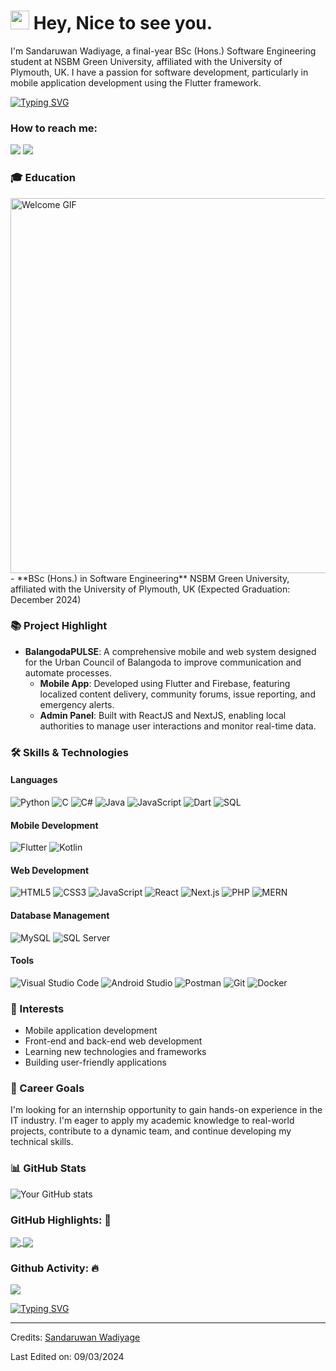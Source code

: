 <h1><img src="https://emojis.slackmojis.com/emojis/images/1531849430/4246/blob-sunglasses.gif?1531849430" width="30"/> Hey, Nice to see you.</h1>

I'm Sandaruwan Wadiyage, a final-year BSc (Hons.) Software Engineering student at NSBM Green University, affiliated with the University of Plymouth, UK. I have a passion for software development, particularly in mobile application development using the Flutter framework.

[![Typing SVG](https://readme-typing-svg.herokuapp.com?vCenter=true&width=500&lines=Software+Engineering+Student;Flutter+Developer;Passionate+about+Mobile+App+Development)](https://git.io/typing-svg)

### How to reach me: 
<a href="mailto:Wadiyage567@gmail.com">
<img src="https://img.shields.io/badge/-Wadiyage567%40gmail.com-7B83EB?&style=for-the-badge&logo=Microsoft-outlook&logoColor=white" ></a>  
<a href="https://www.linkedin.com/in/sandaruwan-wadiyage/">
<img src="https://img.shields.io/badge/LinkedIn-%230077B5.svg?&style=for-the-badge&logo=linkedin&logoColor=white"></a>

### 🎓 Education
<img src="https://raw.githubusercontent.com/WQDiYaGE/WQDiYaGE/main/H9pn.gif" alt="Welcome GIF" width="600">
- **BSc (Hons.) in Software Engineering**  
  NSBM Green University, affiliated with the University of Plymouth, UK  
  (Expected Graduation: December 2024)

### 📚 Project Highlight
- **BalangodaPULSE**: A comprehensive mobile and web system designed for the Urban Council of Balangoda to improve communication and automate processes.  
  - **Mobile App**: Developed using Flutter and Firebase, featuring localized content delivery, community forums, issue reporting, and emergency alerts.  
  - **Admin Panel**: Built with ReactJS and NextJS, enabling local authorities to manage user interactions and monitor real-time data.

### 🛠️ Skills & Technologies
#### Languages
![Python](https://img.shields.io/badge/Python-3670A0?style=for-the-badge&logo=python&logoColor=ffdd54)
![C](https://img.shields.io/badge/C-00599C?style=for-the-badge&logo=c&logoColor=white)
![C#](https://img.shields.io/badge/C%23-239120?style=for-the-badge&logo=c-sharp&logoColor=white)
![Java](https://img.shields.io/badge/Java-ED8B00?style=for-the-badge&logo=java&logoColor=white)
![JavaScript](https://img.shields.io/badge/JavaScript-F7DF1E?style=for-the-badge&logo=javascript&logoColor=black)
![Dart](https://img.shields.io/badge/Dart-0175C2?style=for-the-badge&logo=dart&logoColor=white)
![SQL](https://img.shields.io/badge/SQL-003B57?style=for-the-badge&logo=postgresql&logoColor=white)

#### Mobile Development
![Flutter](https://img.shields.io/badge/Flutter-02569B?style=for-the-badge&logo=flutter&logoColor=white)
![Kotlin](https://img.shields.io/badge/Kotlin-0095D5?style=for-the-badge&logo=kotlin&logoColor=white)

#### Web Development
![HTML5](https://img.shields.io/badge/HTML5-E34F26?style=for-the-badge&logo=html5&logoColor=white)
![CSS3](https://img.shields.io/badge/CSS3-1572B6?style=for-the-badge&logo=css3&logoColor=white)
![JavaScript](https://img.shields.io/badge/JavaScript-F7DF1E?style=for-the-badge&logo=javascript&logoColor=black)
![React](https://img.shields.io/badge/React-20232A?style=for-the-badge&logo=react&logoColor=61DAFB)
![Next.js](https://img.shields.io/badge/Next.js-000000?style=for-the-badge&logo=nextdotjs&logoColor=white)
![PHP](https://img.shields.io/badge/PHP-777BB4?style=for-the-badge&logo=php&logoColor=white)
![MERN](https://img.shields.io/badge/MERN-3C873A?style=for-the-badge&logo=react&logoColor=white)

#### Database Management
![MySQL](https://img.shields.io/badge/MySQL-4479A1?style=for-the-badge&logo=mysql&logoColor=white)
![SQL Server](https://img.shields.io/badge/SQL%20Server-CC2927?style=for-the-badge&logo=microsoft-sql-server&logoColor=white)

#### Tools
![Visual Studio Code](https://img.shields.io/badge/Visual_Studio_Code-0078d7?style=for-the-badge&logo=visual%20studio%20code&logoColor=white)
![Android Studio](https://img.shields.io/badge/Android_Studio-3DDC84?style=for-the-badge&logo=android-studio&logoColor=white)
![Postman](https://img.shields.io/badge/Postman-FF6C37?style=for-the-badge&logo=postman&logoColor=white)
![Git](https://img.shields.io/badge/Git-F05032?style=for-the-badge&logo=git&logoColor=white)
![Docker](https://img.shields.io/badge/Docker-2496ED?style=for-the-badge&logo=docker&logoColor=white)


### 🌱 Interests
- Mobile application development  
- Front-end and back-end web development  
- Learning new technologies and frameworks  
- Building user-friendly applications

### 🎯 Career Goals
I'm looking for an internship opportunity to gain hands-on experience in the IT industry. I'm eager to apply my academic knowledge to real-world projects, contribute to a dynamic team, and continue developing my technical skills.

### 📊 GitHub Stats
![Your GitHub stats](https://github-readme-stats.vercel.app/api?username=WQDiYaGE&show_icons=true&theme=radical)

### GitHub Highlights: 🌟
<a href="">
  <img align="center" src="https://github-readme-stats.vercel.app/api/top-langs/?username=WQDiYaGE&langs_count=8&layout=compact&theme=radical" />
</a>
<a href="">
  <img align="center" src="http://github-readme-streak-stats.herokuapp.com?user=WQDiYaGE&theme=radical"/>
</a>

### Github Activity: 🔥 
<img align="center" src="https://activity-graph.herokuapp.com/graph?username=WQDiYaGE&theme=dracula&color=B994E6&bg_color=2B2D3D" />


[![Typing SVG](https://readme-typing-svg.herokuapp.com/?lines=Thanks+For+Visiting!+You're+Welcome!!&center=true&color=FF5733)](https://github.com/WQDiYaGE)

---
Credits: [Sandaruwan Wadiyage](https://github.com/WQDiYaGE)

Last Edited on: 09/03/2024
